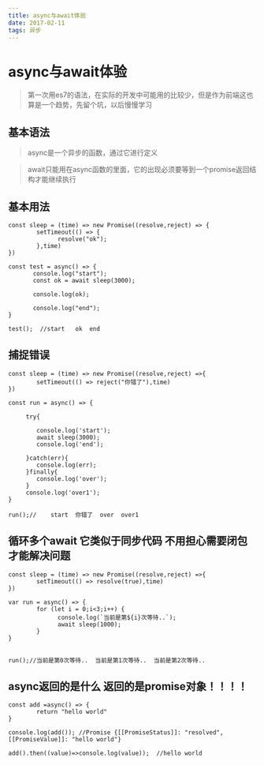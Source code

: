 ```yaml
---
title: async与await体验
date: 2017-02-11
tags: 异步
---
```


# async与await体验
> 第一次用es7的语法，在实际的开发中可能用的比较少，但是作为前端这也算是一个趋势，先留个坑，以后慢慢学习

## 基本语法

> async是一个异步的函数，通过它进行定义

> await只能用在async函数的里面，它的出现必须要等到一个promise返回结构才能继续执行



## 基本用法

```
const sleep = (time) => new Promise((resolve,reject) => {
		setTimeout(() => {
			  resolve("ok");
		},time)
})

const test = async() => {
       console.log("start");
       const ok = await sleep(3000);

       console.log(ok);

       console.log("end");
}

test();  //start   ok  end
```

## 捕捉错误



```
const sleep = (time) => new Promise((resolve,reject) =>{
		setTimeout(() => reject("你错了"),time)
})

const run = async() => {

	 try{

	 	console.log('start');
	 	await sleep(3000);
	 	console.log('end');

	 }catch(err){
		console.log(err);
	 }finally{
	 	console.log('over');
	 }
	 console.log('over1');
}

run();//	start  你错了  over  over1
```

## 循环多个await 它类似于同步代码 不用担心需要闭包才能解决问题


```
const sleep = (time) => new Promise((resolve,reject) =>{
		setTimeout(() => resolve(true),time)
})

var run = async() => {
		for (let i = 0;i<3;i++) {
			  console.log(`当前是第${i}次等待..`);
			  await sleep(1000);
		}
}


run();//当前是第0次等待..	当前是第1次等待..	当前是第2次等待..
```

## async返回的是什么  返回的是promise对象！！！！


```
const add =async() => {
		return "hello world"
}

console.log(add()); //Promise {[[PromiseStatus]]: "resolved", [[PromiseValue]]: "hello world"}

add().then((value)=>console.log(value));  //hello world
```


